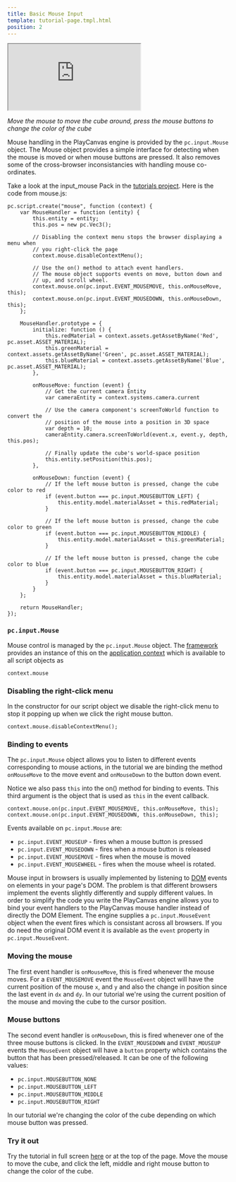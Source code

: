 ```yaml
---
title: Basic Mouse Input
template: tutorial-page.tmpl.html
position: 2
---
```


<iframe src="http://apps.playcanvas.com/playcanvas/tutorials/input_mouse?overlay=false"></iframe>

*Move the mouse to move the cube around, press the mouse buttons to change the color of the cube*

Mouse handling in the PlayCanvas engine is provided by the `pc.input.Mouse` object. The Mouse object provides a simple interface for detecting when the
mouse is moved or when mouse buttons are pressed. It also removes some of the cross-browser inconsistancies with handling mouse co-ordinates.

Take a look at the input_mouse Pack in the [tutorials project][project]. Here is the code from mouse.js:

~~~javascript~~~
pc.script.create("mouse", function (context) {
    var MouseHandler = function (entity) {
        this.entity = entity;
        this.pos = new pc.Vec3();

        // Disabling the context menu stops the browser displaying a menu when
        // you right-click the page
        context.mouse.disableContextMenu();

        // Use the on() method to attach event handlers.
        // The mouse object supports events on move, button down and
        // up, and scroll wheel.
        context.mouse.on(pc.input.EVENT_MOUSEMOVE, this.onMouseMove, this);
        context.mouse.on(pc.input.EVENT_MOUSEDOWN, this.onMouseDown, this);
    };

    MouseHandler.prototype = {
        initialize: function () {
            this.redMaterial = context.assets.getAssetByName('Red', pc.asset.ASSET_MATERIAL);
            this.greenMaterial = context.assets.getAssetByName('Green', pc.asset.ASSET_MATERIAL);
            this.blueMaterial = context.assets.getAssetByName('Blue', pc.asset.ASSET_MATERIAL);
        },

        onMouseMove: function (event) {
            // Get the current camera Entity
            var cameraEntity = context.systems.camera.current

            // Use the camera component's screenToWorld function to convert the
            // position of the mouse into a position in 3D space
            var depth = 10;
            cameraEntity.camera.screenToWorld(event.x, event.y, depth, this.pos);

            // Finally update the cube's world-space position
            this.entity.setPosition(this.pos);
        },

        onMouseDown: function (event) {
            // If the left mouse button is pressed, change the cube color to red
            if (event.button === pc.input.MOUSEBUTTON_LEFT) {
                this.entity.model.materialAsset = this.redMaterial;
            }

            // If the left mouse button is pressed, change the cube color to green
            if (event.button === pc.input.MOUSEBUTTON_MIDDLE) {
                this.entity.model.materialAsset = this.greenMaterial;
            }

            // If the left mouse button is pressed, change the cube color to blue
            if (event.button === pc.input.MOUSEBUTTON_RIGHT) {
                this.entity.model.materialAsset = this.blueMaterial;
            }
        }
    };

    return MouseHandler;
});
~~~

### `pc.input.Mouse`

Mouse control is managed by the `pc.input.Mouse` object. The [framework][framework] provides an instance of this on the [application context][context] which is available
to all script objects as

~~~javascript~~~
context.mouse
~~~

### Disabling the right-click menu
In the constructor for our script object we disable the right-click menu to stop it popping up when we click the right mouse button.

~~~javascript~~~
context.mouse.disableContextMenu();
~~~

### Binding to events

The `pc.input.Mouse` object allows you to listen to different events corresponding to mouse actions, in the tutorial we are binding the method `onMouseMove` to the move event and `onMouseDown`
to the button down event.

Notice we also pass `this` into the on() method for binding to events. This third argument is the object that is used as `this` in the event callback.

~~~javascript~~~
context.mouse.on(pc.input.EVENT_MOUSEMOVE, this.onMouseMove, this);
context.mouse.on(pc.input.EVENT_MOUSEDOWN, this.onMouseDown, this);
~~~

Events available on `pc.input.Mouse` are:

* `pc.input.EVENT_MOUSEUP` - fires when a mouse button is pressed
* `pc.input.EVENT_MOUSEDOWN` - fires when a mouse button is released
* `pc.input.EVENT_MOUSEMOVE` - fires when the mouse is moved
* `pc.input.EVENT_MOUSEWHEEL` - fires when the mouse wheel is rotated.

Mouse input in browsers is usually implemented by listening to [DOM][dom] events on elements in your page's DOM. The problem is that different browsers implement the events slightly
differently and supply different values. In order to simplify the code you write the PlayCanvas engine allows you to bind your event handlers to the PlayCanvas mouse handler instead of
directly the DOM Element. The engine supplies a `pc.input.MouseEvent` object when the event fires which is consistant across all browsers. If you do need the original DOM event it is available
as the `event` property in `pc.input.MouseEvent`.

### Moving the mouse

The first event handler is `onMouseMove`, this is fired whenever the mouse moves. For a `EVENT_MOUSEMOVE` event the `MouseEvent` object will have the current position of the mouse `x`, and `y` and also the change in position since the last event in `dx` and `dy`. In our tutorial we're using the current position of the mouse and moving the cube to the cursor position.

### Mouse buttons

The second event handler is `onMouseDown`, this is fired whenever one of the three mouse buttons is clicked. In the `EVENT_MOUSEDOWN` and `EVENT_MOUSEUP` events the `MouseEvent` object will
have a `button` property which contains the button that has been pressed/released. It can be one of the following values:

* `pc.input.MOUSEBUTTON_NONE`
* `pc.input.MOUSEBUTTON_LEFT`
* `pc.input.MOUSEBUTTON_MIDDLE`
* `pc.input.MOUSEBUTTON_RIGHT`

In our tutorial we're changing the color of the cube depending on which mouse button was pressed.

### Try it out

Try the tutorial in full screen [here][tutorial] or at the top of the page. Move the mouse to move the cube, and click the left, middle and right mouse button to change the color of the cube.

[project]: http://playcanvas.com/playcanvas/tutorials
[framework]: /user-manual/glossary#framework
[context]: /user-manual/glossary#context
[dom]: /user-manual/glossary#dom
[bind]: https://developer.mozilla.org/en/JavaScript/Reference/Global_Objects/Function/bind
[tutorial]: http://apps.playcanvas.com/playcanvas/tutorials/input_mouse
